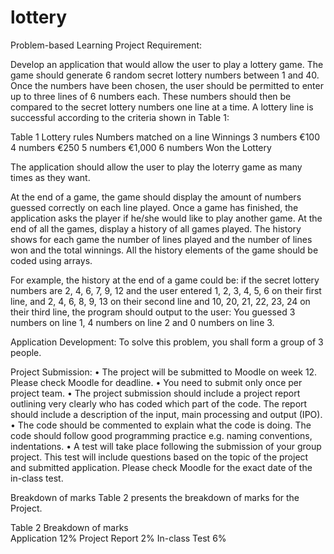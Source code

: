 # lottery
Problem-based Learning Project 
Requirement:

Develop an application that would allow the user to play a lottery game.
The game should generate 6 random secret lottery numbers between 1 and 40. Once the numbers have been chosen, the user should be permitted to enter up to three lines of 6 numbers each. These numbers should then be compared to the secret lottery numbers one line at a time.  A lottery line is successful according to the criteria shown in Table 1:

Table 1 Lottery rules
Numbers matched on a line	Winnings
3 numbers 	€100
4 numbers	€250
5 numbers	€1,000
6 numbers	Won the Lottery

The application should allow the user to play the loterry game as many times as they want.

At the end of a game, the game should display the amount of numbers guessed correctly on each line played. Once a game has finished, the application asks the player if he/she would like to play another game. At the end of all the games, display a history of all games played. The history shows for each game the number of lines played and the number of lines won and the total winnings. All the history elements of the game should be coded using arrays.

For example, the history at the end of a game could be: if the secret lottery numbers are 2, 4, 6, 7, 9, 12 and the user entered 1, 2, 3, 4, 5, 6 on their first line, and 2, 4, 6, 8, 9, 13 on their second line and 10, 20, 21, 22, 23, 24 on their third line, the program should output to the user: You guessed 3 numbers on line 1, 4 numbers on line 2 and 0 numbers on line 3.

Application Development:
To solve this problem, you shall form a group of 3 people.

Project Submission:
•	The project will be submitted to Moodle on week 12. Please check Moodle for deadline.
•	You need to submit only once per project team.
•	The project submission should include a project report outlining very clearly who has coded which part of the code. The report should include a description of the input, main processing and output (IPO).
•	The code should be commented to explain what the code is doing. The code should follow good programming practice e.g. naming conventions, indentations.
•	A test will take place following the submission of your group project. This test will include questions based on the topic of the project and submitted application. Please check Moodle for the exact date of the in-class test.

Breakdown of marks
Table 2 presents the breakdown of marks for the Project.

Table 2 Breakdown of marks	
Application 	12%
Project Report	2%
In-class Test	6%

